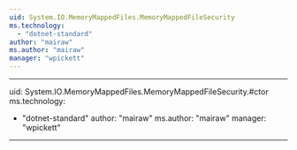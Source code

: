 ```yaml
---
uid: System.IO.MemoryMappedFiles.MemoryMappedFileSecurity
ms.technology: 
  - "dotnet-standard"
author: "mairaw"
ms.author: "mairaw"
manager: "wpickett"
---
```


---
uid: System.IO.MemoryMappedFiles.MemoryMappedFileSecurity.#ctor
ms.technology: 
  - "dotnet-standard"
author: "mairaw"
ms.author: "mairaw"
manager: "wpickett"
---
